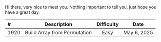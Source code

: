Hi there, very nice to meet you.
Nothing important to tell you, just hope you have a great day.

| # | Description | Difficulty | Date |
|:-------|:--------:|:-------:|:-------:|
| 1920 | Build Array from Permutation | Easy | May 6, 2025 |

